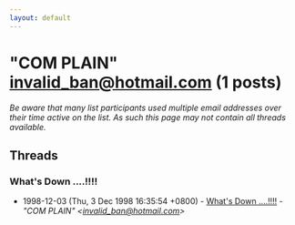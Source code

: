 ```yaml
---
layout: default
---
```


# "COM PLAIN" <invalid_ban@hotmail.com> (1 posts)

_Be aware that many list participants used multiple email addresses over their time active on the list. As such this page may not contain all threads available._

## Threads

### What's Down ....!!!!
+ 1998-12-03 (Thu, 3 Dec 1998 16:35:54 +0800) - [What's Down ....!!!!](/archive/1998/12/2b4157f8af6eac48bd809286c896810365b3b3f129704cfd23ef477700fd5c0a) - _"COM PLAIN" \<invalid_ban@hotmail.com\>_

